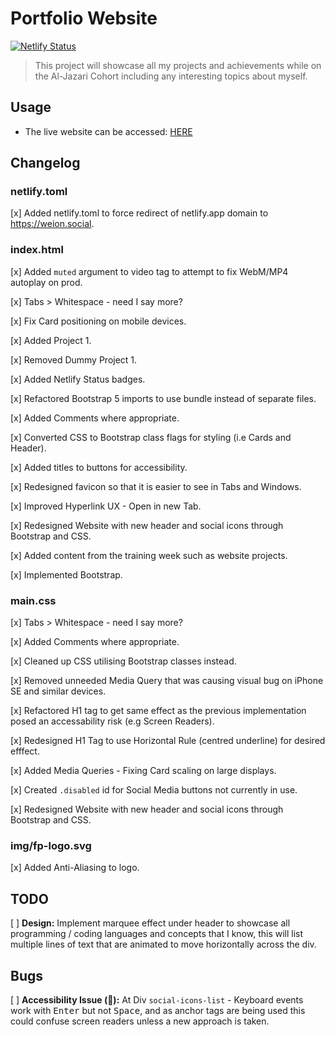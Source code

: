 # Portfolio Website

[![Netlify Status](https://api.netlify.com/api/v1/badges/a3309f19-bbdc-485b-a3ae-e96be0836b6f/deploy-status)](https://app.netlify.com/sites/futureproof-portfolio-terry/deploys)

> This project will showcase all my projects and achievements while on the Al-Jazari Cohort including any interesting topics about myself.

## Usage

* The live website can be accessed: [HERE](https://futureproof-portfolio-terry.netlify.app/)

## Changelog

### netlify.toml
[x] Added netlify.toml to force redirect of netlify.app domain to https://weion.social.

### index.html
[x] Added `muted` argument to video tag to attempt to fix WebM/MP4 autoplay on prod.

[x] Tabs > Whitespace - need I say more?

[x] Fix Card positioning on mobile devices.

[x] Added Project 1.

[x] Removed Dummy Project 1.

[x] Added Netlify Status badges.

[x] Refactored Bootstrap 5 imports to use bundle instead of separate files.

[x] Added Comments where appropriate.

[x] Converted CSS to Bootstrap class flags for styling (i.e Cards and Header).

[x] Added titles to buttons for accessibility.

[x] Redesigned favicon so that it is easier to see in Tabs and Windows.

[x] Improved Hyperlink UX - Open in new Tab.

[x] Redesigned Website with new header and social icons through Bootstrap and CSS.

[x] Added content from the training week such as website projects.

[x] Implemented Bootstrap.

### main.css
[x] Tabs > Whitespace - need I say more?

[x] Added Comments where appropriate.

[x] Cleaned up CSS utilising Bootstrap classes instead.

[x] Removed unneeded Media Query that was causing visual bug on iPhone SE and similar devices.

[x] Refactored H1 tag to get same effect as the previous implementation posed an accessability risk (e.g Screen Readers).

[x] Redesigned H1 Tag to use Horizontal Rule (centred underline) for desired efffect.

[x] Added Media Queries - Fixing Card scaling on large displays.

[x] Created `.disabled` id for Social Media buttons not currently in use.

[x] Redesigned Website with new header and social icons through Bootstrap and CSS.


### img/fp-logo.svg
[x] Added Anti-Aliasing to logo.

## TODO
[ ] **Design:** Implement marquee effect under header to showcase all programming / coding languages and concepts that I know, this will list multiple lines of text that are animated to move horizontally across the div.

## Bugs

[ ] **Accessibility Issue (🔴):**  At Div `social-icons-list` - Keyboard events work with <kbd>Enter</kbd> but not <kbd>Space</kbd>, and as anchor tags are being used this could confuse screen readers unless a new approach is taken.
